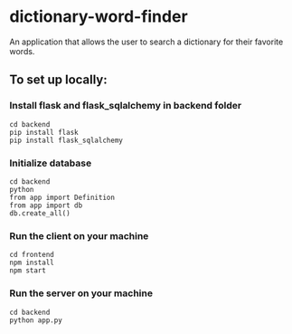 # dictionary-word-finder
An application that allows the user to search a dictionary for their favorite words.

## To set up locally:
### Install flask and flask_sqlalchemy in backend folder
```
cd backend
pip install flask
pip install flask_sqlalchemy
```

### Initialize database
```
cd backend
python
from app import Definition
from app import db
db.create_all()
```

### Run the client on your machine
```
cd frontend
npm install
npm start
```

### Run the server on your machine
```
cd backend
python app.py
```
